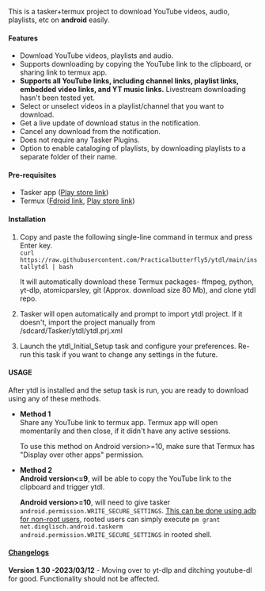 This is a tasker+termux project to download YouTube videos, audio, playlists, etc on **android** easily.

#### Features
* Download YouTube videos, playlists and audio.
* Supports downloading by copying the YouTube link to the clipboard, or sharing link to termux app.
* **Supports all YouTube links, including channel links, playlist links, embedded video links, and YT music links.** Livestream downloading hasn't been tested yet.
* Select or unselect videos in a playlist/channel that you want to download.
* Get a live update of download status in the notification.
* Cancel any download from the notification.
* Does not require any Tasker Plugins.
* Option to enable cataloging of playlists, by downloading playlists to a separate folder of their name.

#### Pre-requisites
* Tasker app ([Play store link](https://play.google.com/store/apps/details?id=net.dinglisch.android.taskerm))
* Termux ([Fdroid link](https://f-droid.org/en/packages/com.termux/), [Play store link](https://play.google.com/store/apps/details?id=com.termux))

#### Installation


1. Copy and paste the following single-line command in termux and press Enter key.  
      ```curl https://raw.githubusercontent.com/Practicalbutterfly5/ytdl/main/installytdl | bash```  
   
   It will automatically download these Termux packages- ffmpeg, python, yt-dlp, atomicparsley, git (Approx. download size 80 Mb), and clone ytdl repo.

2. Tasker will open automatically and prompt to import ytdl project. If it doesn't, import the project manually from /sdcard/Tasker/ytdl/ytdl.prj.xml

3. Launch the ytdl_Initial_Setup task and configure your preferences. Re-run this task if you want to change any settings in the future.

 
#### USAGE

After ytdl is installed and the setup task is run, you are ready to download using any of these methods.

* **Method 1**  
  Share any YouTube link to termux app. Termux app will open momentarily and then close, if it didn't have any active sessions.  
  
  To use this method on Android version>=10, make sure that Termux has "Display over other apps" permission.


* **Method 2**  
  **Android version<=9**,  will be able to copy the YouTube link to the clipboard and trigger ytdl.  
  
  **Android version>=10**, will need to give tasker ```android.permission.WRITE_SECURE_SETTINGS```. [This can be done using adb for non-root users](https://tasker.joaoapps.com/userguide/en/help/ah_secure_setting_grant.html), rooted users can simply execute ```pm grant net.dinglisch.android.taskerm android.permission.WRITE_SECURE_SETTINGS``` in rooted shell.


#### [Changelogs](https://github.com/Practicalbutterfly5/ytdl/blob/main/Changelogs)
**Version 1.30 -2023/03/12** - Moving over to yt-dlp and ditching youtube-dl for good. Functionality should not be affected.
